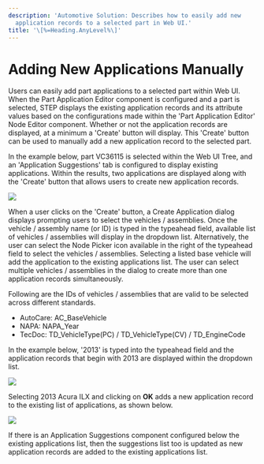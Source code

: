 ```yaml
---
description: 'Automotive Solution: Describes how to easily add new
  application records to a selected part in Web UI.'
title: '\[%=Heading.AnyLevel%\]'
---
```


Adding New Applications Manually
================================

Users can easily add part applications to a selected part within Web UI.
When the Part Application Editor component is configured and a part is
selected, STEP displays the existing application records and its
attribute values based on the configurations made within the \'Part
Application Editor\' Node Editor component. Whether or not the
application records are displayed, at a minimum a \'Create\' button will
display. This \'Create\' button can be used to manually add a new
application record to the selected part.

In the example below, part VC36115 is selected within the Web UI Tree,
and an \'Application Suggestions\' tab is configured to display existing
applications. Within the results, two applications are displayed along
with the \'Create\' button that allows users to create new application
records.

![](../../Resources/Images/Application%20Suggestions/1.png)

When a user clicks on the \'Create\' button, a Create Application dialog
displays prompting users to select the vehicles / assemblies. Once the
vehicle / assembly name (or ID) is typed in the typeahead field,
available list of vehicles / assemblies will display in the dropdown
list. Alternatively, the user can select the Node Picker icon available
in the right of the typeahead field to select the vehicles / assemblies.
Selecting a listed base vehicle will add the application to the existing
applications list. The user can select multiple vehicles / assemblies in
the dialog to create more than one application records simultaneously.

Following are the IDs of vehicles / assemblies that are valid to be
selected across different standards.

-   AutoCare: AC\_BaseVehicle
-   NAPA: NAPA\_Year
-   TecDoc: TD\_VehicleType(PC) / TD\_VehicleType(CV) / TD\_EngineCode

In the example below, \'2013\' is typed into the typeahead field and the
application records that begin with 2013 are displayed within the
dropdown list.

![](../../Resources/Images/Application%20Suggestions/2.png)

Selecting 2013 Acura ILX and clicking on **OK** adds a new application
record to the existing list of applications, as shown below.

![](../../Resources/Images/Application%20Suggestions/3.png)

If there is an Application Suggestions component configured below the
existing applications list, then the suggestions list too is updated as
new application records are added to the existing applications list.
